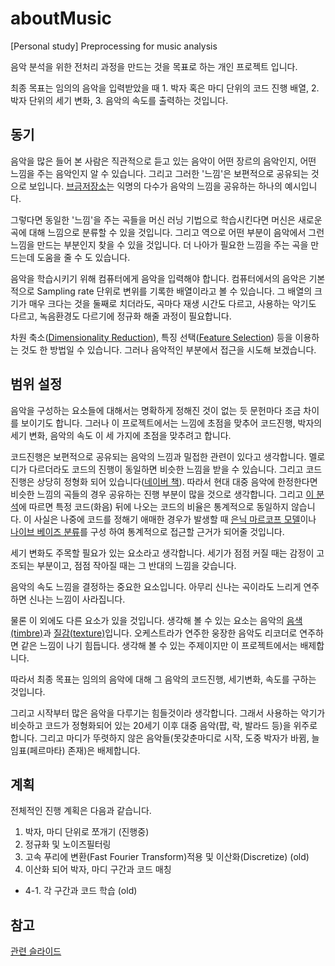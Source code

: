 # aboutMusic
[Personal study] Preprocessing for music analysis

음악 분석을 위한 전처리 과정을 만드는 것을 목표로 하는 개인 프로젝트 입니다.

최종 목표는 임의의 음악을 입력받았을 때 1. 박자 혹은 마디 단위의 코드 진행 배열, 2. 박자 단위의 세기 변화, 3. 음악의 속도를 출력하는 것입니다.

## 동기
음악을 많은 들어 본 사람은 직관적으로 듣고 있는 음악이 어떤 장르의 음악인지, 어떤 느낌을 주는 음악인지 알 수 있습니다. 그리고 그러한 '느낌'은 보편적으로 공유되는 것으로 보입니다.
[브금저장소](https://bgmstore.net/)는 익명의 다수가 음악의 느낌을 공유하는 하나의 예시입니다.

그렇다면 동일한 '느낌'을 주는 곡들을 머신 러닝 기법으로 학습시킨다면 머신은 새로운 곡에 대해 느낌으로 분류할 수 있을 것입니다. 
그리고 역으로 어떤 부분이 음악에서 그런 느낌을 만드는 부분인지 찾을 수 있을 것입니다. 더 나아가 필요한 느낌을 주는 곡을 만드는데 도움을 줄 수 도 있습니다.

음악을 학습시키기 위해 컴퓨터에게 음악을 입력해야 합니다. 컴퓨터에서의 음악은 기본적으로 Sampling rate 단위로 변위를 기록한 배열이라고 볼 수 있습니다. 
그 배열의 크기가 매우 크다는 것을 둘째로 치더라도, 곡마다 재생 시간도 다르고, 사용하는 악기도 다르고, 녹음환경도 다르기에 정규화 해줄 과정이 필요합니다.

차원 축소([Dimensionality Reduction](https://en.wikipedia.org/wiki/Dimensionality_reduction)), 
특징 선택([Feature Selection](https://en.wikipedia.org/wiki/Feature_selection)) 등을 이용하는 것도 한 방법일 수 있습니다.
그러나 음악적인 부분에서 접근을 시도해 보겠습니다.

## 범위 설정
음악을 구성하는 요소들에 대해서는 명확하게 정해진 것이 없는 듯 문헌마다 조금 차이를 보이기도 합니다. 
그러나  이 프로젝트에서는 느낌에 초점을 맞추어 코드진행, 박자의 세기 변화, 음악의 속도 이 세 가지에 초점을 맞추려고 합니다.

코드진행은 보편적으로 공유되는 음악의 느낌과 밀접한 관련이 있다고 생각합니다. 멜로디가 다르더라도 코드의 진행이 동일하면 비슷한 느낌을 받을 수 있습니다. 
그리고 코드진행은 상당히 정형화 되어 있습니다([네이버 책](http://book.naver.com/search/search.nhn?query=%EC%BD%94%EB%93%9C+%EC%A7%84%ED%96%89)).
따라서 현대 대중 음악에 한정한다면 비슷한 느낌의 곡들의 경우 공유하는 진행 부분이 많을 것으로 생각합니다.
그리고 [이 분석](http://www.hooktheory.com/blog/i-analyzed-the-chords-of-1300-popular-songs-for-patterns-this-is-what-i-found/)에 따르면 특정 코드(화음) 뒤에 나오는 코드의 비율은 통계적으로 동일하지 않습니다. 
이 사실은 나중에 코드를 정해기 애매한 경우가 발생할 때 [은닉 마르코프 모델](https://ko.wikipedia.org/wiki/%EC%9D%80%EB%8B%89_%EB%A7%88%EB%A5%B4%EC%BD%94%ED%94%84_%EB%AA%A8%EB%8D%B8)이나 [나이브 베이즈 분류](https://ko.wikipedia.org/wiki/%EB%82%98%EC%9D%B4%EB%B8%8C_%EB%B2%A0%EC%9D%B4%EC%A6%88_%EB%B6%84%EB%A5%98)를 구성 하여 통계적으로 접근할 근거가 되어줄 것입니다.

세기 변화도 주목할 필요가 있는 요소라고 생각합니다. 세기가 점점 커질 때는 감정이 고조되는 부분이고, 점점 작아질 때는 그 반대의 느낌을 갖습니다.

음악의 속도 느낌을 결정하는 중요한 요소입니다. 아무리 신나는 곡이라도 느리게 연주하면 신나는 느낌이 사라집니다. 

물론 이 외에도 다른 요소가 있을 것입니다. 생각해 볼 수 있는 요소는 음악의 [음색(timbre)](https://en.wikipedia.org/wiki/Timbre)과 [질감(texture)](https://en.wikipedia.org/wiki/Texture_(music))입니다. 
오케스트라가 연주한 웅장한 음악도 리코더로 연주하면 같은 느낌이 나기 힘듭니다. 생각해 볼 수 있는 주제이지만 이 프로젝트에서는 배제합니다.

따라서 최종 목표는 임의의 음악에 대해 그 음악의 코드진행, 세기변화, 속도를 구하는 것입니다. 

그리고 시작부터 많은 음악을 다루기는 힘들것이라 생각합니다. 그래서 사용하는 악기가 비슷하고 코드가 정형화되어 있는 20세기 이후 대중 음악(팝, 락, 발라드 등)을 위주로 합니다. 
그리고 마디가 뚜렷하지 않은 음악들(못갖춘마디로 시작, 도중 박자가 바뀜, 늘임표(페르마타) 존재)은 배제합니다.

## 계획
전체적인 진행 계획은 다음과 같습니다.
1. 박자, 마디 단위로 쪼개기 (진행중)
2. 정규화 및 노이즈필터링
3. 고속 푸리에 변환(Fast Fourier Transform)적용 및 이산화(Discretize) (old)
4. 이산화 되어 박자, 마디 구간과 코드 매칭
* 4-1. 각 구간과 코드 학습 (old)

## 참고
[관련 슬라이드](https://docs.google.com/presentation/d/1KDuoj-8nOaNf481Aq_ga0E4G8MMfLYw4z-y0FZ8nEDA/edit?usp=sharing)